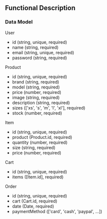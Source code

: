 ## Functional Description

### Data Model

User
- id (string, unique, required)
- name (string, required)
- email (string, unique, required)
- password (string, required)

Product
- id (string, unique, required)
- brand (string, required)
- model (string, required)
- price (number, required)
- image (string, required)
- description (string, required)
- sizes (['xs', 's', 'm', 'l', 'xl'], required)
- stock (number, required)

Item
- id (string, unique, required)
- product (Product.id, required)
- quantity (number, required)
- size (string, required)
- price (number, required)

Cart
- id (string, unique, required)
- items ([Item.id], required)

Order
- id (string, unique, required)
- cart (Cart.id, required)
- date (Date, required)
- paymentMethod (['card', 'cash', 'paypal', ...])